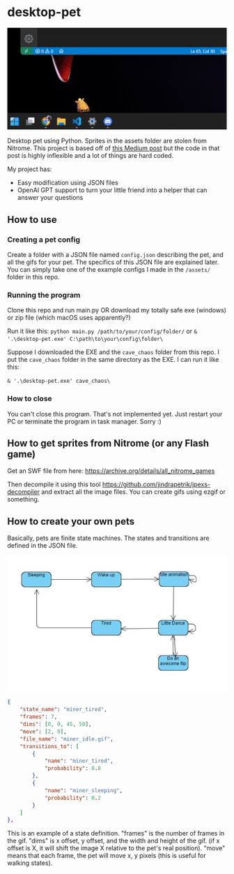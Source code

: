 # desktop-pet

![demo](click.gif)

Desktop pet using Python. Sprites in the assets folder are stolen from Nitrome. This project is based off of [this Medium post](https://medium.com/analytics-vidhya/create-your-own-desktop-pet-with-python-5b369be18868) but the code in that post is highly inflexible and a lot of things are hard coded.

My project has:
* Easy modification using JSON files
* OpenAI GPT support to turn your little friend into a helper that can answer your questions

## How to use

### Creating a pet config

Create a folder with a JSON file named `config.json` describing the pet, and all the gifs for your pet. The specifics of this JSON file are explained later. You can simply take one of the example configs I made in the `/assets/` folder in this repo. 

### Running the program

Clone this repo and run main.py OR download my totally safe exe (windows) or zip file (which macOS uses apparently?)

Run it like this: `python main.py /path/to/your/config/folder/` or `& '.\desktop-pet.exe' C:\path\to\your\config\folder\`

Suppose I downloaded the EXE and the `cave_chaos` folder from this repo. I put the `cave_chaos` folder in the same directory as the EXE. I can run it like this:

`& '.\desktop-pet.exe' cave_chaos\`

### How to close

You can't close this program. That's not implemented yet. Just restart your PC or terminate the program in task manager. Sorry :)

## How to get sprites from Nitrome (or any Flash game)

Get an SWF file from here:
https://archive.org/details/all_nitrome_games

Then decompile it using this tool
https://github.com/jindrapetrik/jpexs-decompiler
and extract all the image files. You can create gifs using ezgif or something.

## How to create your own pets

Basically, pets are finite state machines. The states and transitions are defined in the JSON file.

![FSM Diagram](fsm.jpg)

```json
{
    "state_name": "miner_tired",
    "frames": 7,
    "dims": [0, 0, 45, 50],
    "move": [2, 0],
    "file_name": "miner_idle.gif",
    "transitions_to": [
        {
            "name": "miner_tired",
            "probability": 0.8
        },
        {
            "name": "miner_sleeping",
            "probability": 0.2
        }
    ]
},
```

This is an example of a state definition.
"frames" is the number of frames in the gif.
"dims" is x offset, y offset, and the width and height of the gif. (if x offset is X, it will shift the image X relative to the pet's real position).
"move" means that each frame, the pet will move x, y pixels (this is useful for walking states).
